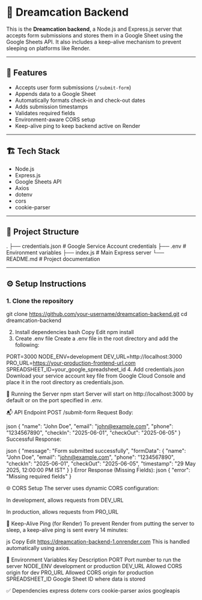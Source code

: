 # 🌴 Dreamcation Backend

This is the **Dreamcation backend**, a Node.js and Express.js server that accepts form submissions and stores them in a Google Sheet using the Google Sheets API. It also includes a keep-alive mechanism to prevent sleeping on platforms like Render.

---

## 🚀 Features

- Accepts user form submissions (`/submit-form`)
- Appends data to a Google Sheet
- Automatically formats check-in and check-out dates
- Adds submission timestamps
- Validates required fields
- Environment-aware CORS setup
- Keep-alive ping to keep backend active on Render

---

## 🏗️ Tech Stack

- Node.js
- Express.js
- Google Sheets API
- Axios
- dotenv
- cors
- cookie-parser

---

## 📁 Project Structure

.
├── credentials.json # Google Service Account credentials
├── .env # Environment variables
├── index.js # Main Express server
└── README.md # Project documentation

---

## ⚙️ Setup Instructions

### 1. Clone the repository
git clone https://github.com/your-username/dreamcation-backend.git
cd dreamcation-backend

2. Install dependencies
bash
Copy
Edit
npm install
3. Create .env file
Create a .env file in the root directory and add the following:

PORT=3000
NODE_ENV=development
DEV_URL=http://localhost:3000
PRO_URL=https://your-production-frontend-url.com
SPREADSHEET_ID=your_google_spreadsheet_id
4. Add credentials.json
Download your service account key file from Google Cloud Console and place it in the root directory as credentials.json.

🧪 Running the Server
npm start
Server will start on http://localhost:3000 by default or on the port specified in .env.

📬 API Endpoint
POST /submit-form
Request Body:

json
{
  "name": "John Doe",
  "email": "john@example.com",
  "phone": "1234567890",
  "checkIn": "2025-06-01",
  "checkOut": "2025-06-05"
}
Successful Response:

json
{
  "message": "Form submitted successfully",
  "formData": {
    "name": "John Doe",
    "email": "john@example.com",
    "phone": "1234567890",
    "checkIn": "2025-06-01",
    "checkOut": "2025-06-05",
    "timestamp": "29 May 2025, 12:00:00 PM IST"
  }
}
Error Response (Missing Fields):
json
{
  "error": "Missing required fields"
}

🌐 CORS Setup
The server uses dynamic CORS configuration:

In development, allows requests from DEV_URL

In production, allows requests from PRO_URL

🔁 Keep-Alive Ping (for Render)
To prevent Render from putting the server to sleep, a keep-alive ping is sent every 14 minutes:

js
Copy
Edit
https://dreamcation-backend-1.onrender.com
This is handled automatically using axios.

🔐 Environment Variables
Key	Description
PORT	Port number to run the server
NODE_ENV	development or production
DEV_URL	Allowed CORS origin for dev
PRO_URL	Allowed CORS origin for production
SPREADSHEET_ID	Google Sheet ID where data is stored

✅ Dependencies
express
dotenv
cors
cookie-parser
axios
googleapis
